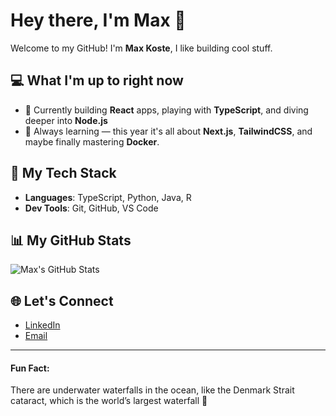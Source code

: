 # Hey there, I'm Max 👋

Welcome to my GitHub! I'm **Max Koste**, I like building cool stuff. 

## 💻 What I'm up to right now
- 🚀 Currently building **React** apps, playing with **TypeScript**, and diving deeper into **Node.js**
- 🌱 Always learning — this year it's all about **Next.js**, **TailwindCSS**, and maybe finally mastering **Docker**.
  
## 💪 My Tech Stack
- **Languages**: TypeScript, Python, Java, R
- **Dev Tools**: Git, GitHub, VS Code

## 📊 My GitHub Stats

![Max's GitHub Stats](https://github-readme-stats.vercel.app/api?username=maxkoste&show_icons=true&hide_title=true&hide=prs)


## 🌐 Let's Connect
- [LinkedIn](www.linkedin.com/in/maxkoste)
- [Email](mailto:maxkoste@gmail.com)

---

#### Fun Fact:
There are underwater waterfalls in the ocean, like the Denmark Strait cataract, which is the world’s largest waterfall 🌊
